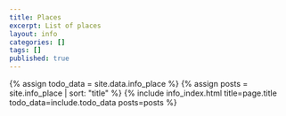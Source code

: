 ```yaml
---
title: Places
excerpt: List of places
layout: info
categories: []
tags: []
published: true
---
```


{% assign todo_data = site.data.info_place %}
{% assign posts = site.info_place | sort: "title" %}
{% include info_index.html title=page.title todo_data=include.todo_data posts=posts %}
